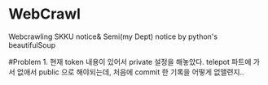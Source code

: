 # WebCrawl
Webcrawling SKKU notice&amp; Semi(my Dept) notice by python's beautifulSoup



#Problem
1.
현재 token 내용이 있어서 private 설정을 해놓았다. 
telepot 파트에 가서 없애서 public 으로 해야되는데, 처음에 commit 한 기록을 어떻게 없앨련지..
